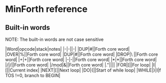 # MinForth reference

## Built-in words

NOTE: The built-in words are not case sensitive

|Word|opcode|stack|notes|
|-|-||-|
|DUP|#||Forth core word|
|OVER|%||Forth core word|
|DUP|#||Forth core word|
|DROP|\\ ||Forth core word|
|+|+||Forth core word|
|-|-||Forth core word|
|\*|\*||Forth core word|
|/|/||Forth core word|
|/mod\|&||Forth core word|
|."||||
|FOR|\[||For loop|
|I|\[||Current index|
|NEXT|\[||Next loop|
|DO|{||Start of while loop|
|WHILE|}|I|f TOS !=0, branch to BEGIN|
